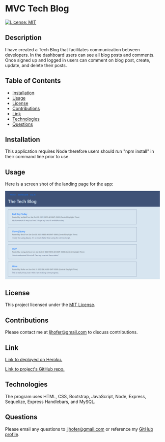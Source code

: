 # MVC Tech Blog


[![License: MIT](https://img.shields.io/badge/License-MIT-yellow.svg)](https://opensource.org/licenses/MIT)


## Description 
I have created a Tech Blog that facilitates communication between developers. In the dashboard users can see all blog posts and comments. Once signed up and logged in users can comment on blog post, create, update, and delete their posts. 
    
## Table of Contents

- [Installation](#installation)
- [Usage](#usage)
- [License](#license)
- [Contributions](#contributions)
- [Link](#link) 
- [Technologies](#technologies)
- [Questions](#questions)

## Installation
This application requires Node therefore users should run "npm install" in their command line prior to use. 

## Usage
Here is a screen shot of the landing page for the app:

![Screen shot of landing page](./public/images/homepagescreenshot.png)

## License
This project licensed under the [MIT License](https://opensource.org/licenses/MIT).

## Contributions
Please contact me at <ljhofer@gmail.com> to discuss contributions.

## Link
[Link to deployed on Heroku.](https://ljhofer-tech-blog.herokuapp.com/)

[Link to project's GitHub repo.](https://github.com/ljhofer/mvc-tech-blog)

## Technologies
The program uses HTML, CSS, Bootstrap, JavaScript, Node, Express, Sequelize, Express Handlebars, and MySQL.

## Questions
Please email any questions to <ljhofer@gmail.com> or reference my [GitHub profile](https://github.com/ljhofer). 
